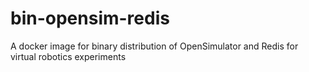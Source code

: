# bin-opensim-redis
A docker image for binary distribution of OpenSimulator and Redis for virtual robotics experiments 
